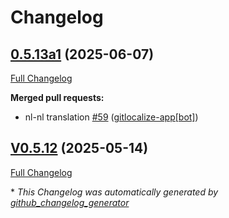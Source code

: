 # Changelog

## [0.5.13a1](https://github.com/OpenVoiceOS/ovos-skill-application-launcher/tree/0.5.13a1) (2025-06-07)

[Full Changelog](https://github.com/OpenVoiceOS/ovos-skill-application-launcher/compare/V0.5.12...0.5.13a1)

**Merged pull requests:**

- nl-nl translation [\#59](https://github.com/OpenVoiceOS/ovos-skill-application-launcher/pull/59) ([gitlocalize-app[bot]](https://github.com/apps/gitlocalize-app))

## [V0.5.12](https://github.com/OpenVoiceOS/ovos-skill-application-launcher/tree/V0.5.12) (2025-05-14)

[Full Changelog](https://github.com/OpenVoiceOS/ovos-skill-application-launcher/compare/0.5.12...V0.5.12)



\* *This Changelog was automatically generated by [github_changelog_generator](https://github.com/github-changelog-generator/github-changelog-generator)*
